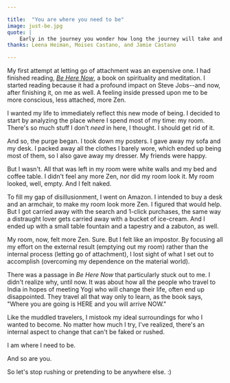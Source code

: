 ```yaml
---

title:  "You are where you need to be"
image: just-be.jpg
quote: |
    Early in the journey you wonder how long the journey will take and whether you will make it in this lifetime. Later you will see that where you are going is HERE and you will arrive NOW...so you stop asking.” ― Ram Dass
thanks: Leena Heiman, Moises Castano, and Jamie Castano

--- 
```


My first attempt at letting go of attachment was an expensive one. I had finished reading, *[Be Here Now]()*, a book on spirituality and meditation. I started reading because it had a profound impact on Steve Jobs--and now, after finishing it, on me as well. A feeling inside pressed upon me to be more conscious, less attached, more Zen. 

I wanted my life to immediately reflect this new mode of being. I decided to start by analyzing the place where I spend most of my time: my room. There's so much stuff I don't *need* in here, I thought. I should get rid of it. 

And so, the purge began. I took down my posters. I gave away my sofa  and my desk. I packed away all the clothes I barely wore, which ended up being most of them, so I also gave away my dresser. My friends were happy. 

But I wasn't. All that was left in my room were white walls and my bed and coffee table. I didn't feel any more Zen, nor did my room look it. My room looked, well, empty. And I felt naked. 

To fill my gap of disillusionment, I went on Amazon. I intended to buy a desk and an armchair, to make my room look more Zen. I figured that would help. But I got carried away with the search and 1-click purchases, the same way a distraught lover gets carried away with a bucket of ice-cream. And I ended up with a small table fountain and a tapestry and a zabuton, as well. 

My room, now, felt more Zen. Sure. But I felt like an impostor. By focusing all my effort on the external result (emptying out my room) rather than the internal process (letting go of attachment), I lost sight of what I set out to accomplish (overcoming my dependence on the material world). 

There was a passage in *Be Here Now* that particularly stuck out to me. I didn't realize why, until now. It was about how all the people who travel to India in hopes of meeting Yogi who will change their life, often end up disappointed. They travel all that way only to learn, as the book says, "Where you are going is HERE and you will arrive NOW." 

Like the muddled travelers, I mistook my ideal surroundings for who I wanted to become. No matter how much I try, I've realized, there's an internal aspect to change that can't be faked or rushed. 

I am where I need to be. 

And so are you. 

So let's stop rushing or pretending to be anywhere else. :)



[Be Here Now]: http://www.amazon.com/Be-Here-Now-Ram-Dass/dp/0517543052/ref=sr_1_1?ie=UTF8&qid=1458877302&sr=8-1&keywords=be+here+now








